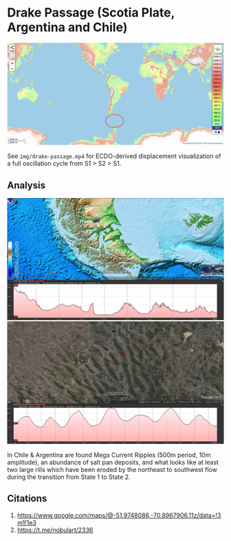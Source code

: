 # Drake Passage (Scotia Plate, Argentina and Chile)

![sa](img/drake-passage.png "sa")

See `img/drake-passage.mp4` for ECDO-derived displacement visualization of a full oscillation cycle from S1 > S2 > S1.

## Analysis

![drake passage](img/drake-passage.jpg "Drake Passage")
![drake passage](img/drake-passage2.jpg "Drake Passage")

In Chile & Argentina are found Mega Current Ripples (500m period, 10m amplitude), an abundance of salt pan deposits, and what looks like at least two large rills which have been eroded by the northeast to southwest flow during the transition from State 1 to State 2.

## Citations

1. https://www.google.com/maps/@-51.9748086,-70.8967906,11z/data=!3m1!1e3
2. https://t.me/nobulart/2336